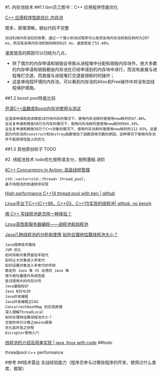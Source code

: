 
#1. 内存池技术
##1.1 ibm员工图书：C++ 应用程序性能优化

[C++ 应用程序性能优化 内存池](http://www.ibm.com/developerworks/cn/linux/l-cn-ppp/index6.html#N100C3)

图多，原理清晰。貌似代码不完整

```
测试利用内存池后的效果，通过一个很小的测试程序可以发现采用内存池机制后耗时为297 ms。而没有采用内存池机制则耗时625 ms，速度提高了52.48%。
```
速度提高的原因可以归结为几点，
- 除了偶尔的内存申请和销毁会导致从进程堆中分配和销毁内存块外，绝大多数的内存申请和销毁都由内存池在已经申请到的内存块中进行，而没有直接与进程堆打交道，而直接与进程堆打交道是很耗时的操作；
- 这是单线程环境的内存池，可以看到内存池的Alloc和Free操作中并没有加线程保护措施。

##1.2 boost pool性能比较

[开源C++函数库Boost内存池使用与测试](http://tech.it168.com/a2011/0726/1223/000001223399_all.shtml)

```
在连续申请和连续释放10万块内存的情况下，使用内存池耗时是使用new耗时的47.46%。
在反复申请和释放50万次内存的情况下，使用内存池耗时是使用new耗时的64.34%。
在反复申请和释放50万个C++对象的情况下，使用内存池耗时是使用new耗时的112.03%。这是因为内存池的construct和destroy函数增加了函数调用次数的原因。这种情况下使用内存池并不能获得性能上的优化

```


##1.3 其他原创轮子
TODO





#2. 线程池技术
todo优化按照语言分，按照基础 进阶

[《C++ Concurrency in Action: 高级线程管理](http://wiki.jikexueyuan.com/project/cplusplus-concurrency-action/content/chapter9/chapter9-chinese.html)
```
std::vector<std::thread> thread_pool;
基于线程池的快速排序实现
```
[High performance C++14 thread pool with ben | github](https://github.com/inkooboo/thread-pool-cpp)

[Linux平台下C++(C++98、C++03、C++11)实现的线程池| github ,no bench](https://github.com/lizhenghn123/zl_threadpool)

[用 C++ 写线程池是怎样一种体验？](https://www.zhihu.com/question/27908489)

[ Linux高性能服务器编程——进程池和线程池](http://blog.csdn.net/walkerkalr/article/details/37729323)

[Java几种线程池的分析和使用](https://zhuanlan.zhihu.com/p/22882522)
[如何合理地估算线程池大小？](https://edagarli.gitbooks.io/java-route/content/ru_he_he_li_di_gu_suan_xian_cheng_chi_da_xiao_ff1f.html)
```
Java成神技术路线
JVM 优化
如何将新对象预留在年轻代
如何让大对象进入年老代
如何设置对象进入年老代的年龄
稳定的 Java 堆 VS 动荡的 Java 堆
增大吞吐量提升系统性能
尝试使用大的内存分页
Java基础知识
Java NIO与IO
Java并发编程
Java并发编程之CAS
ConcurrentHashMap 的实现原理
深入理解ThreadLocal
如何合理地估算线程池大小？
无锁的并行计算之Amino框架
优化高并发之协程
Disruptor使用入门

```
[线程池的介绍及简单实现 | java, linux,with code]()
##todo

threadpool c++ performance



#参考 
##技术雷达
  实战经验能力（程序员参与过哪些程序的开发，使用过什么类库、框架）
